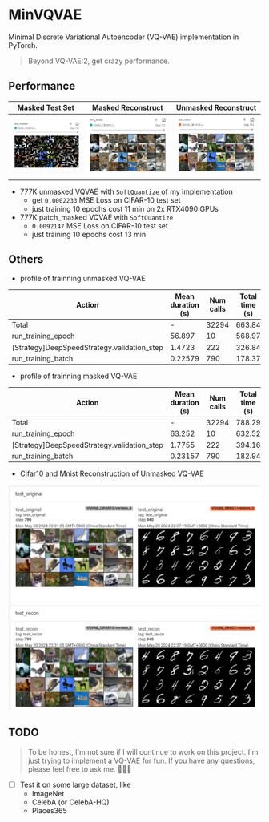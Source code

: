 # MinVQVAE

Minimal Discrete Variational Autoencoder (VQ-VAE) implementation in PyTorch.

> Beyond VQ-VAE:2, get crazy performance.

## Performance

| Masked Test Set | Masked Reconstruct | Unmasked Reconstruct |
|-----------------|--------------|----------------|
| ![mask](images/mask.png) | ![mask_recon](images/mask_recon.png) | ![unmask_recon](images/unmask_recon.png) |

- 777K unmasked VQVAE with `SoftQuantize` of my implementation
    - get `0.0002233` MSE Loss on CIFAR-10 test set
    - just training 10 epochs cost 11 min on 2x RTX4090 GPUs
- 777K patch_masked VQVAE with `SoftQuantize` 
    - `0.0092147` MSE Loss on CIFAR-10 test set
    - just training 10 epochs cost 13 min

## Others

- profile of trainning unmasked VQ-VAE

| Action                                                                  |  Mean duration (s)  |  Num calls             |  Total time (s)       |  Percentage %         |
|-------------------------------------------------------------------------|---------------------|------------------------|------------------------|-----------------------|
| Total                                                                   |  -                  |  32294                 |  663.84               |  100 %                |
| run_training_epoch                                                      |  56.897             |  10                    |  568.97               |  85.708               |
| [Strategy]DeepSpeedStrategy.validation_step                             |  1.4723             |  222                   |  326.84               |  49.235               |
| run_training_batch                                                      |  0.22579            |  790                   |  178.37               |  26.869               |

- profile of trainning masked VQ-VAE

| Action                                                                  |  Mean duration (s)  |  Num calls             |  Total time (s)       |  Percentage %         |
|-------------------------------------------------------------------------|---------------------|------------------------|------------------------|-----------------------|
| Total                                                                   |  -                  |  32294                 |  788.29               |  100 %                |
| run_training_epoch                                                      |  63.252             |  10                    |  632.52               |  80.24                |
| [Strategy]DeepSpeedStrategy.validation_step                             |  1.7755             |  222                   |  394.16               |  50.002               |
| run_training_batch                                                      |  0.23157            |  790                   |  182.94               |  23.208               |

- Cifar10 and Mnist Reconstruction of Unmasked VQ-VAE

![performance](images/performance.png)

## TODO

> To be honest, I'm not sure if I will continue to work on this project. I'm just trying to implement a VQ-VAE for fun. If you have any questions, please feel free to ask me. 🤗🤗🤗

- [ ] Test it on some large dataset, like
    - ImageNet
    - CelebA (or CelebA-HQ)
    - Places365